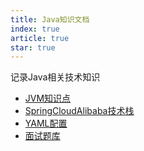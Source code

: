 ```yaml
---
title: Java知识文档
index: true
article: true
star: true
---
```


记录Java相关技术知识
<!-- more -->

- [JVM知识点](JVM知识点.md)
- [SpringCloudAlibaba技术栈](SpringCloudAlibaba技术栈/)
- [YAML配置](YAML配置/)
- [面试题库](面试题库/)